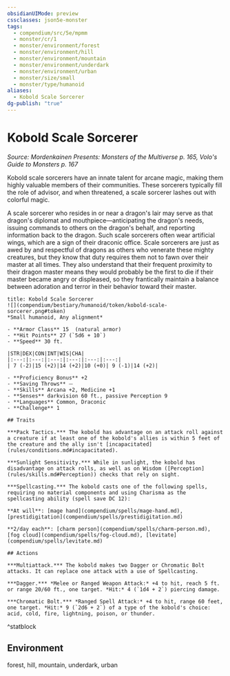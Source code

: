 ```yaml
---
obsidianUIMode: preview
cssclasses: json5e-monster
tags:
  - compendium/src/5e/mpmm
  - monster/cr/1
  - monster/environment/forest
  - monster/environment/hill
  - monster/environment/mountain
  - monster/environment/underdark
  - monster/environment/urban
  - monster/size/small
  - monster/type/humanoid
aliases:
  - Kobold Scale Sorcerer
dg-publish: "true"
---
```

# Kobold Scale Sorcerer
*Source: Mordenkainen Presents: Monsters of the Multiverse p. 165, Volo's Guide to Monsters p. 167*  

Kobold scale sorcerers have an innate talent for arcane magic, making them highly valuable members of their communities. These sorcerers typically fill the role of advisor, and when threatened, a scale sorcerer lashes out with colorful magic.

A scale sorcerer who resides in or near a dragon's lair may serve as that dragon's diplomat and mouthpiece—anticipating the dragon's needs, issuing commands to others on the dragon's behalf, and reporting information back to the dragon. Such scale sorcerers often wear artificial wings, which are a sign of their draconic office. Scale sorcerers are just as awed by and respectful of dragons as others who venerate these mighty creatures, but they know that duty requires them not to fawn over their master at all times. They also understand that their frequent proximity to their dragon master means they would probably be the first to die if their master became angry or displeased, so they frantically maintain a balance between adoration and terror in their behavior toward their master.

```ad-statblock
title: Kobold Scale Sorcerer
![](compendium/bestiary/humanoid/token/kobold-scale-sorcerer.png#token)
*Small humanoid, Any alignment*

- **Armor Class** 15  (natural armor)
- **Hit Points** 27 (`5d6 + 10`)
- **Speed** 30 ft.

|STR|DEX|CON|INT|WIS|CHA|
|:---:|:---:|:---:|:---:|:---:|:---:|
| 7 (-2)|15 (+2)|14 (+2)|10 (+0)| 9 (-1)|14 (+2)|

- **Proficiency Bonus** +2
- **Saving Throws** ⏤
- **Skills** Arcana +2, Medicine +1
- **Senses** darkvision 60 ft., passive Perception 9
- **Languages** Common, Draconic
- **Challenge** 1

## Traits

***Pack Tactics.*** The kobold has advantage on an attack roll against a creature if at least one of the kobold's allies is within 5 feet of the creature and the ally isn't [incapacitated](rules/conditions.md#incapacitated).

***Sunlight Sensitivity.*** While in sunlight, the kobold has disadvantage on attack rolls, as well as on Wisdom ([Perception](rules/skills.md#Perception)) checks that rely on sight.

***Spellcasting.*** The kobold casts one of the following spells, requiring no material components and using Charisma as the spellcasting ability (spell save DC 12):

**At will**: [mage hand](compendium/spells/mage-hand.md), [prestidigitation](compendium/spells/prestidigitation.md)

**2/day each**: [charm person](compendium/spells/charm-person.md), [fog cloud](compendium/spells/fog-cloud.md), [levitate](compendium/spells/levitate.md)

## Actions

***Multiattack.*** The kobold makes two Dagger or Chromatic Bolt attacks. It can replace one attack with a use of Spellcasting.

***Dagger.*** *Melee or Ranged Weapon Attack:* +4 to hit, reach 5 ft. or range 20/60 ft., one target. *Hit:* 4 (`1d4 + 2`) piercing damage.

***Chromatic Bolt.*** *Ranged Spell Attack:* +4 to hit, range 60 feet, one target. *Hit:* 9 (`2d6 + 2`) of a type of the kobold's choice: acid, cold, fire, lightning, poison, or thunder.
```
^statblock

## Environment

forest, hill, mountain, underdark, urban